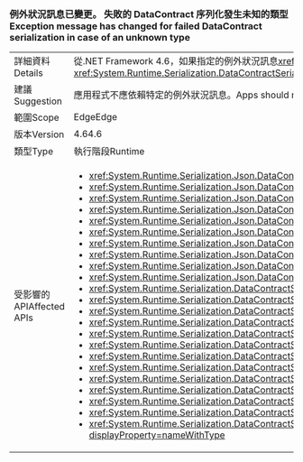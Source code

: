 ### <a name="exception-message-has-changed-for-failed-datacontract-serialization-in-case-of-an-unknown-type"></a><span data-ttu-id="4309f-101">例外狀況訊息已變更。 失敗的 DataContract 序列化發生未知的類型</span><span class="sxs-lookup"><span data-stu-id="4309f-101">Exception message has changed for failed DataContract serialization in case of an unknown type</span></span>

|   |   |
|---|---|
|<span data-ttu-id="4309f-102">詳細資料</span><span class="sxs-lookup"><span data-stu-id="4309f-102">Details</span></span>|<span data-ttu-id="4309f-103">從.NET Framework 4.6，如果指定的例外狀況訊息<xref:System.Runtime.Serialization.DataContractSerializer?displayProperty=name>或<xref:System.Runtime.Serialization.Json.DataContractJsonSerializer?displayProperty=name>已釐清序列化或還原序列化，因為遺漏 '已知型別' 失敗。</span><span class="sxs-lookup"><span data-stu-id="4309f-103">Beginning in the .NET Framework 4.6, the exception message given if a <xref:System.Runtime.Serialization.DataContractSerializer?displayProperty=name> or <xref:System.Runtime.Serialization.Json.DataContractJsonSerializer?displayProperty=name> fails to serialize or deserialize due to missing 'known types' has been clarified.</span></span>|
|<span data-ttu-id="4309f-104">建議</span><span class="sxs-lookup"><span data-stu-id="4309f-104">Suggestion</span></span>|<span data-ttu-id="4309f-105">應用程式不應依賴特定的例外狀況訊息。</span><span class="sxs-lookup"><span data-stu-id="4309f-105">Apps should not depend on specific exception messages.</span></span> <span data-ttu-id="4309f-106">如果這則訊息根據應用程式，請更新它預期新的訊息，或者 （最好是） 將它變更為只相依於例外狀況類型。</span><span class="sxs-lookup"><span data-stu-id="4309f-106">If an app depending on this message, please either update it to expect the new message or (preferably) change it to depend only on the exception type.</span></span>|
|<span data-ttu-id="4309f-107">範圍</span><span class="sxs-lookup"><span data-stu-id="4309f-107">Scope</span></span>|<span data-ttu-id="4309f-108">Edge</span><span class="sxs-lookup"><span data-stu-id="4309f-108">Edge</span></span>|
|<span data-ttu-id="4309f-109">版本</span><span class="sxs-lookup"><span data-stu-id="4309f-109">Version</span></span>|<span data-ttu-id="4309f-110">4.6</span><span class="sxs-lookup"><span data-stu-id="4309f-110">4.6</span></span>|
|<span data-ttu-id="4309f-111">類型</span><span class="sxs-lookup"><span data-stu-id="4309f-111">Type</span></span>|<span data-ttu-id="4309f-112">執行階段</span><span class="sxs-lookup"><span data-stu-id="4309f-112">Runtime</span></span>|
|<span data-ttu-id="4309f-113">受影響的 API</span><span class="sxs-lookup"><span data-stu-id="4309f-113">Affected APIs</span></span>|<ul><li><xref:System.Runtime.Serialization.Json.DataContractJsonSerializer.%23ctor(System.Type)?displayProperty=nameWithType></li><li><xref:System.Runtime.Serialization.Json.DataContractJsonSerializer.%23ctor(System.Type,System.Collections.Generic.IEnumerable{System.Type})?displayProperty=nameWithType></li><li><xref:System.Runtime.Serialization.Json.DataContractJsonSerializer.%23ctor(System.Type,System.Runtime.Serialization.Json.DataContractJsonSerializerSettings)?displayProperty=nameWithType></li><li><xref:System.Runtime.Serialization.Json.DataContractJsonSerializer.%23ctor(System.Type,System.String)?displayProperty=nameWithType></li><li><xref:System.Runtime.Serialization.Json.DataContractJsonSerializer.%23ctor(System.Type,System.String,System.Collections.Generic.IEnumerable{System.Type})?displayProperty=nameWithType></li><li><xref:System.Runtime.Serialization.Json.DataContractJsonSerializer.%23ctor(System.Type,System.Xml.XmlDictionaryString)?displayProperty=nameWithType></li><li><xref:System.Runtime.Serialization.Json.DataContractJsonSerializer.%23ctor(System.Type,System.Xml.XmlDictionaryString,System.Collections.Generic.IEnumerable{System.Type})?displayProperty=nameWithType></li><li><xref:System.Runtime.Serialization.Json.DataContractJsonSerializer.%23ctor(System.Type,System.Collections.Generic.IEnumerable{System.Type},System.Int32,System.Boolean,System.Runtime.Serialization.IDataContractSurrogate,System.Boolean)?displayProperty=nameWithType></li><li><xref:System.Runtime.Serialization.Json.DataContractJsonSerializer.%23ctor(System.Type,System.String,System.Collections.Generic.IEnumerable{System.Type},System.Int32,System.Boolean,System.Runtime.Serialization.IDataContractSurrogate,System.Boolean)?displayProperty=nameWithType></li><li><xref:System.Runtime.Serialization.Json.DataContractJsonSerializer.%23ctor(System.Type,System.Xml.XmlDictionaryString,System.Collections.Generic.IEnumerable{System.Type},System.Int32,System.Boolean,System.Runtime.Serialization.IDataContractSurrogate,System.Boolean)?displayProperty=nameWithType></li><li><xref:System.Runtime.Serialization.DataContractSerializer.%23ctor(System.Type)?displayProperty=nameWithType></li><li><xref:System.Runtime.Serialization.DataContractSerializer.%23ctor(System.Type,System.Runtime.Serialization.DataContractSerializerSettings)?displayProperty=nameWithType></li><li><xref:System.Runtime.Serialization.DataContractSerializer.%23ctor(System.Type,System.Collections.Generic.IEnumerable{System.Type})?displayProperty=nameWithType></li><li><xref:System.Runtime.Serialization.DataContractSerializer.%23ctor(System.Type,System.String,System.String)?displayProperty=nameWithType></li><li><xref:System.Runtime.Serialization.DataContractSerializer.%23ctor(System.Type,System.String,System.String,System.Collections.Generic.IEnumerable{System.Type})?displayProperty=nameWithType></li><li><xref:System.Runtime.Serialization.DataContractSerializer.%23ctor(System.Type,System.Xml.XmlDictionaryString,System.Xml.XmlDictionaryString)?displayProperty=nameWithType></li><li><xref:System.Runtime.Serialization.DataContractSerializer.%23ctor(System.Type,System.Xml.XmlDictionaryString,System.Xml.XmlDictionaryString,System.Collections.Generic.IEnumerable{System.Type})?displayProperty=nameWithType></li><li><xref:System.Runtime.Serialization.DataContractSerializer.%23ctor(System.Type,System.Collections.Generic.IEnumerable{System.Type},System.Int32,System.Boolean,System.Boolean,System.Runtime.Serialization.IDataContractSurrogate)?displayProperty=nameWithType></li><li><xref:System.Runtime.Serialization.DataContractSerializer.%23ctor(System.Type,System.Collections.Generic.IEnumerable{System.Type},System.Int32,System.Boolean,System.Boolean,System.Runtime.Serialization.IDataContractSurrogate,System.Runtime.Serialization.DataContractResolver)?displayProperty=nameWithType></li><li><xref:System.Runtime.Serialization.DataContractSerializer.%23ctor(System.Type,System.String,System.String,System.Collections.Generic.IEnumerable{System.Type},System.Int32,System.Boolean,System.Boolean,System.Runtime.Serialization.IDataContractSurrogate)?displayProperty=nameWithType></li><li><xref:System.Runtime.Serialization.DataContractSerializer.%23ctor(System.Type,System.String,System.String,System.Collections.Generic.IEnumerable{System.Type},System.Int32,System.Boolean,System.Boolean,System.Runtime.Serialization.IDataContractSurrogate,System.Runtime.Serialization.DataContractResolver)?displayProperty=nameWithType></li><li><xref:System.Runtime.Serialization.DataContractSerializer.%23ctor(System.Type,System.Xml.XmlDictionaryString,System.Xml.XmlDictionaryString,System.Collections.Generic.IEnumerable{System.Type},System.Int32,System.Boolean,System.Boolean,System.Runtime.Serialization.IDataContractSurrogate)?displayProperty=nameWithType></li><li><xref:System.Runtime.Serialization.DataContractSerializer.%23ctor(System.Type,System.Xml.XmlDictionaryString,System.Xml.XmlDictionaryString,System.Collections.Generic.IEnumerable{System.Type},System.Int32,System.Boolean,System.Boolean,System.Runtime.Serialization.IDataContractSurrogate,System.Runtime.Serialization.DataContractResolver)?displayProperty=nameWithType></li></ul>|

